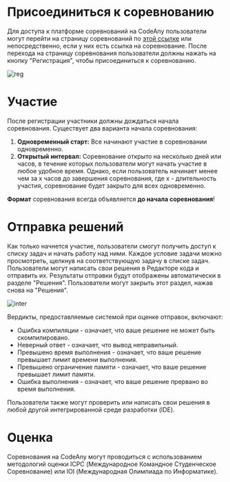 # Присоединиться к соревнованию

Для доступа к платформе соревнований на CodeAny пользователи могут перейти на страницу соревнований по [этой ссылке](https://codeany.org/ru/competitions/) или непосредственно, если у них есть ссылка на соревнование. После перехода на страницу соревнования пользователи должны нажать на кнопку "Регистрация", чтобы присоединиться к соревнованию.

![reg](https://i.ibb.co/6H78krN/reg-ru.png)

# Участие

После регистрации участники должны дождаться начала соревнования. Существует два варианта начала соревнования:

1. **Одновременный старт:** Все начинают участие в соревновании одновременно.
2. **Открытый интервал:** Соревнование открыто на несколько дней или часов, в течение которых пользователи могут начать участие в любое удобное время. Однако, если пользователь начинает менее чем за x часов до завершения соревнования, где x - длительность участия, соревнование будет закрыто для всех одновременно.

**Формат** соревнования всегда объявляется **до начала соревнования**!

# Отправка решений

Как только начнется участие, пользователи смогут получить доступ к списку задач и начать работу над ними. Каждое условие задачи можно просмотреть, щелкнув на соответствующую задачу в списке задач. Пользователи могут написать свои решения в Редакторе кода и отправить их. Результаты отправки будут отображены автоматически в разделе "Решения". Пользователи могут закрыть этот раздел, нажав снова на "Решения".

![inter](https://i.ibb.co/BsTj01t/inter-ru.png)

Вердикты, предоставляемые системой при оценке отправок, включают:

- Ошибка компиляции - означает, что ваше решение не может быть скомпилировано.
- Неверный ответ - означает, что вывод неправильный.
- Превышено время выполнения - означает, что ваше решение превышает лимит времени выполнения.
- Превышено ограничение памяти - означает, что ваше решение превышает лимит памяти.
- Ошибка выполнения - означает, что ваше решение прервано во время выполнения.

Пользователи также могут проверить или написать свои решения в любой другой интегрированной среде разработки (IDE).

# Оценка

Соревнования на CodeAny могут проводиться с использованием методологий оценки ICPC (Международное Командное Студенческое Соревнование) или IOI (Международная Олимпиада по Информатике).